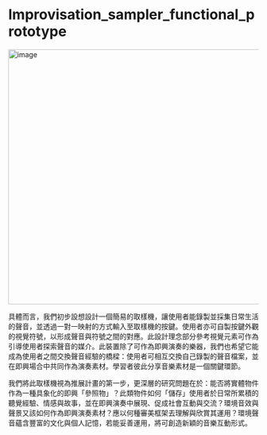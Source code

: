 # Improvisation_sampler_functional_prototype
<img width="513" alt="image" src="https://github.com/user-attachments/assets/44ff5eae-acae-4344-aaa0-97f709b86dd4" />

具體而言，我們初步設想設計一個簡易的取樣機，讓使用者能錄製並採集日常生活的聲音，並透過一對一映射的方式輸入至取樣機的按鍵。使用者亦可自製按鍵外觀的視覺符號，以形成聲音與符號之間的對應。此設計理念部分參考視覺元素可作為引導使用者探索聲音的媒介。此裝置除了可作為即興演奏的樂器，我們也希望它能成為使用者之間交換聲音經驗的橋樑：使用者可相互交換自己錄製的聲音檔案，並在即興場合中共同作為演奏素材。學習者彼此分享音樂素材是一個關鍵環節。

我們將此取樣機視為推展計畫的第一步，更深層的研究問題在於：能否將實體物件作為一種具象化的即興「參照物」？此類物件如何「儲存」使用者於日常所累積的聽覺經驗、情感與故事，並在即興演奏中展現、促成社會互動與交流？環境音效與聲景又該如何作為即興演奏素材？應以何種審美框架去理解與欣賞其運用？環境聲音蘊含豐富的文化與個人記憶，若能妥善運用，將可創造新穎的音樂互動形式。
